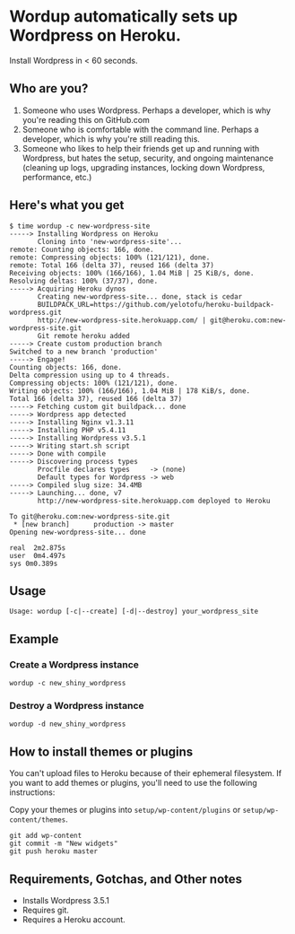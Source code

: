 # Wordup automatically sets up Wordpress on Heroku.

Install Wordpress in < 60 seconds.

## Who are you?

1. Someone who uses Wordpress. Perhaps a developer, which is why you're reading this on GitHub.com
2. Someone who is comfortable with the command line. Perhaps a developer, which is why you're still reading this.
3. Someone who likes to help their friends get up and running with Wordpress, but hates the setup, security, and ongoing maintenance (cleaning up logs, upgrading instances, locking down Wordpress, performance, etc.)

## Here's what you get

```
$ time wordup -c new-wordpress-site
-----> Installing Wordpress on Heroku
       Cloning into 'new-wordpress-site'...
remote: Counting objects: 166, done.
remote: Compressing objects: 100% (121/121), done.
remote: Total 166 (delta 37), reused 166 (delta 37)
Receiving objects: 100% (166/166), 1.04 MiB | 25 KiB/s, done.
Resolving deltas: 100% (37/37), done.
-----> Acquiring Heroku dynos
       Creating new-wordpress-site... done, stack is cedar
       BUILDPACK_URL=https://github.com/yelotofu/heroku-buildpack-wordpress.git
       http://new-wordpress-site.herokuapp.com/ | git@heroku.com:new-wordpress-site.git
       Git remote heroku added
-----> Create custom production branch
Switched to a new branch 'production'
-----> Engage!
Counting objects: 166, done.
Delta compression using up to 4 threads.
Compressing objects: 100% (121/121), done.
Writing objects: 100% (166/166), 1.04 MiB | 178 KiB/s, done.
Total 166 (delta 37), reused 166 (delta 37)
-----> Fetching custom git buildpack... done
-----> Wordpress app detected
-----> Installing Nginx v1.3.11
-----> Installing PHP v5.4.11
-----> Installing Wordpress v3.5.1
-----> Writing start.sh script
-----> Done with compile
-----> Discovering process types
       Procfile declares types     -> (none)
       Default types for Wordpress -> web
-----> Compiled slug size: 34.4MB
-----> Launching... done, v7
       http://new-wordpress-site.herokuapp.com deployed to Heroku

To git@heroku.com:new-wordpress-site.git
 * [new branch]      production -> master
Opening new-wordpress-site... done

real  2m2.875s
user  0m4.497s
sys 0m0.389s
```

## Usage

    Usage: wordup [-c|--create] [-d|--destroy] your_wordpress_site

## Example

### Create a Wordpress instance

    wordup -c new_shiny_wordpress

### Destroy a Wordpress instance

    wordup -d new_shiny_wordpress

## How to install themes or plugins

You can't upload files to Heroku because of their ephemeral filesystem. If you want to add themes or plugins, you'll need to use the following instructions:

Copy your themes or plugins into `setup/wp-content/plugins` or `setup/wp-content/themes`.

    git add wp-content
    git commit -m "New widgets"
    git push heroku master

## Requirements, Gotchas, and Other notes

* Installs Wordpress 3.5.1
* Requires git.
* Requires a Heroku account.
